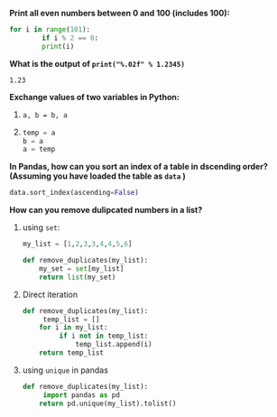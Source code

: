**Print all even numbers between 0 and 100 (includes 100):**

```python
for i in range(101):
		if i % 2 == 0:
      	print(i)
```



**What is the output of `print("%.02f" % 1.2345)`**

`1.23`



**Exchange values of two variables in Python:**

1. ```
   a, b = b, a
   ```

2. ```python
   temp = a
   b = a
   a = temp
   ```



**In Pandas, how can you sort an index of a table in dscending order? (Assuming you have loaded the table as `data` )**

```python
data.sort_index(ascending=False)
```



**How can you remove dulipcated numbers in a list?**

1. using `set`:

   ```python
   my_list = [1,2,3,3,4,4,5,6]
   
   def remove_duplicates(my_list):   
       my_set = set[my_list]
       return list(my_set) 
   ```

2. Direct iteration

   ```python
   def remove_duplicates(my_list):
     	temp_list = []
       for i in my_list:
       		if i not in temp_list:
             	temp_list.append(i)
       return temp_list
   ```

3. using `unique` in pandas

   ```python
   def remove_duplicates(my_list):
     	import pandas as pd
       return pd.unique(my_list).tolist()
   ```

   
